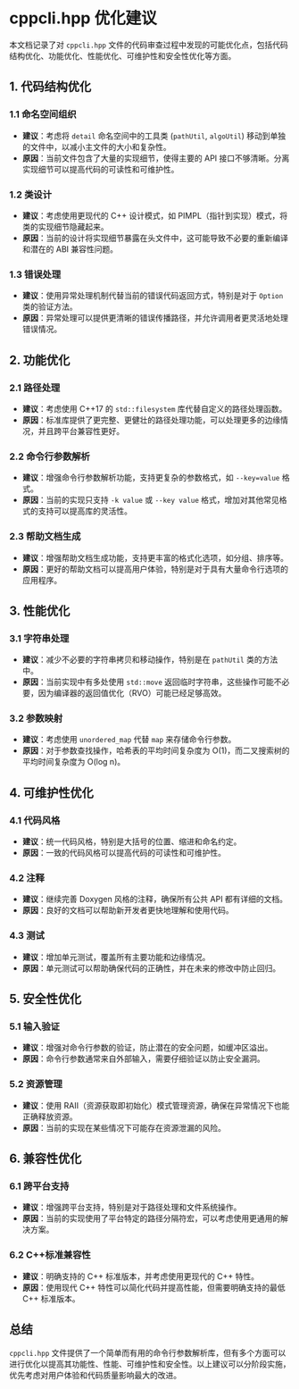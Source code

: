 # cppcli.hpp 优化建议

本文档记录了对 `cppcli.hpp` 文件的代码审查过程中发现的可能优化点，包括代码结构优化、功能优化、性能优化、可维护性和安全性优化等方面。

## 1. 代码结构优化

### 1.1 命名空间组织

- **建议**：考虑将 `detail` 命名空间中的工具类 (`pathUtil`, `algoUtil`) 移动到单独的文件中，以减小主文件的大小和复杂性。
- **原因**：当前文件包含了大量的实现细节，使得主要的 API 接口不够清晰。分离实现细节可以提高代码的可读性和可维护性。

### 1.2 类设计

- **建议**：考虑使用更现代的 C++ 设计模式，如 PIMPL（指针到实现）模式，将类的实现细节隐藏起来。
- **原因**：当前的设计将实现细节暴露在头文件中，这可能导致不必要的重新编译和潜在的 ABI 兼容性问题。

### 1.3 错误处理

- **建议**：使用异常处理机制代替当前的错误代码返回方式，特别是对于 `Option` 类的验证方法。
- **原因**：异常处理可以提供更清晰的错误传播路径，并允许调用者更灵活地处理错误情况。

## 2. 功能优化

### 2.1 路径处理

- **建议**：考虑使用 C++17 的 `std::filesystem` 库代替自定义的路径处理函数。
- **原因**：标准库提供了更完整、更健壮的路径处理功能，可以处理更多的边缘情况，并且跨平台兼容性更好。

### 2.2 命令行参数解析

- **建议**：增强命令行参数解析功能，支持更复杂的参数格式，如 `--key=value` 格式。
- **原因**：当前的实现只支持 `-k value` 或 `--key value` 格式，增加对其他常见格式的支持可以提高库的灵活性。

### 2.3 帮助文档生成

- **建议**：增强帮助文档生成功能，支持更丰富的格式化选项，如分组、排序等。
- **原因**：更好的帮助文档可以提高用户体验，特别是对于具有大量命令行选项的应用程序。

## 3. 性能优化

### 3.1 字符串处理

- **建议**：减少不必要的字符串拷贝和移动操作，特别是在 `pathUtil` 类的方法中。
- **原因**：当前实现中有多处使用 `std::move` 返回临时字符串，这些操作可能不必要，因为编译器的返回值优化（RVO）可能已经足够高效。

### 3.2 参数映射

- **建议**：考虑使用 `unordered_map` 代替 `map` 来存储命令行参数。
- **原因**：对于参数查找操作，哈希表的平均时间复杂度为 O(1)，而二叉搜索树的平均时间复杂度为 O(log n)。

## 4. 可维护性优化

### 4.1 代码风格

- **建议**：统一代码风格，特别是大括号的位置、缩进和命名约定。
- **原因**：一致的代码风格可以提高代码的可读性和可维护性。

### 4.2 注释

- **建议**：继续完善 Doxygen 风格的注释，确保所有公共 API 都有详细的文档。
- **原因**：良好的文档可以帮助新开发者更快地理解和使用代码。

### 4.3 测试

- **建议**：增加单元测试，覆盖所有主要功能和边缘情况。
- **原因**：单元测试可以帮助确保代码的正确性，并在未来的修改中防止回归。

## 5. 安全性优化

### 5.1 输入验证

- **建议**：增强对命令行参数的验证，防止潜在的安全问题，如缓冲区溢出。
- **原因**：命令行参数通常来自外部输入，需要仔细验证以防止安全漏洞。

### 5.2 资源管理

- **建议**：使用 RAII（资源获取即初始化）模式管理资源，确保在异常情况下也能正确释放资源。
- **原因**：当前的实现在某些情况下可能存在资源泄漏的风险。

## 6. 兼容性优化

### 6.1 跨平台支持

- **建议**：增强跨平台支持，特别是对于路径处理和文件系统操作。
- **原因**：当前的实现使用了平台特定的路径分隔符宏，可以考虑使用更通用的解决方案。

### 6.2 C++标准兼容性

- **建议**：明确支持的 C++ 标准版本，并考虑使用更现代的 C++ 特性。
- **原因**：使用现代 C++ 特性可以简化代码并提高性能，但需要明确支持的最低 C++ 标准版本。

## 总结

`cppcli.hpp` 文件提供了一个简单而有用的命令行参数解析库，但有多个方面可以进行优化以提高其功能性、性能、可维护性和安全性。以上建议可以分阶段实施，优先考虑对用户体验和代码质量影响最大的改进。
